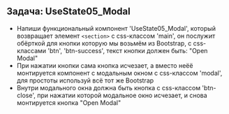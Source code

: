 ## Задача: UseState05_Modal
- Напиши функциональный компонент 'UseState05_Modal', который возвращает элемент `<section>` с css-классом 'main', он послужит обёрткой для кнопки которую мы возьмём из Bootstrap, с css-классами 'btn', 'btn-success', текст кнопки должен быть: "Open Modal"
- При нажатии кнопки сама кнопка исчезает, а вместо неёё монтируется компонент с модальным окном с css-классом 'modal', для простоты используй всё тот же Bootstrap
- Внутри модального окна должна быть кнопка c css-классом 'btn-close', при нажатии которой модальное окно исчезает, и снова монтируется кнопка "Open Modal"